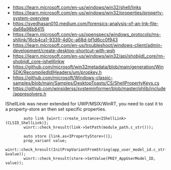 * https://learn.microsoft.com/en-us/windows/win32/shell/links
* https://learn.microsoft.com/en-us/windows/win32/properties/property-system-overview
* https://syedhasan010.medium.com/forensics-analysis-of-an-lnk-file-da68a98b8415
* https://learn.microsoft.com/en-us/openspecs/windows_protocols/ms-shllink/16cb4ca1-9339-4d0c-a68d-bf1d6cc0f943
* https://learn.microsoft.com/en-us/troubleshoot/windows-client/admin-development/create-desktop-shortcut-with-wsh
* https://learn.microsoft.com/en-us/windows/win32/api/shobjidl_core/nn-shobjidl_core-ishelllinkw
* https://github.com/microsoft/win32metadata/blob/main/generation/WinSDK/RecompiledIdlHeaders/um/propkey.h
* https://github.com/microsoft/Windows-classic-samples/blob/main/Samples/DesktopToasts/CS/ShellPropertyKeys.cs
* https://github.com/winsiderss/systeminformer/blob/master/phlib/include/appresolverp.h

IShellLink was never extended for UWP/MSIX/WinRT, you need to cast it to a property-store an then set specific properties. 

```
		auto link {winrt::create_instance<IShellLink>(CLSID_ShellLink)};
		winrt::check_hresult(link->SetPath(module_path.c_str()));

		auto store {link.as<IPropertyStore>()};
		prop_variant value;
		winrt::check_hresult(InitPropVariantFromString(app_user_model_id.c_str(), &value));
		winrt::check_hresult(store->SetValue(PKEY_AppUserModel_ID, value));
```
